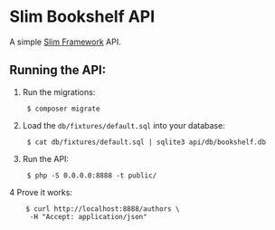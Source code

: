# Slim Bookshelf API

A simple [Slim Framework][1] API.

[1]: https://www.slimframework.com



## Running the API:

1. Run the migrations:

        $ composer migrate

2. Load the `db/fixtures/default.sql` into your database:

        $ cat db/fixtures/default.sql | sqlite3 api/db/bookshelf.db

3. Run the API:

        $ php -S 0.0.0.0:8888 -t public/

4 Prove it works:

        $ curl http://localhost:8888/authors \
         -H "Accept: application/json"


